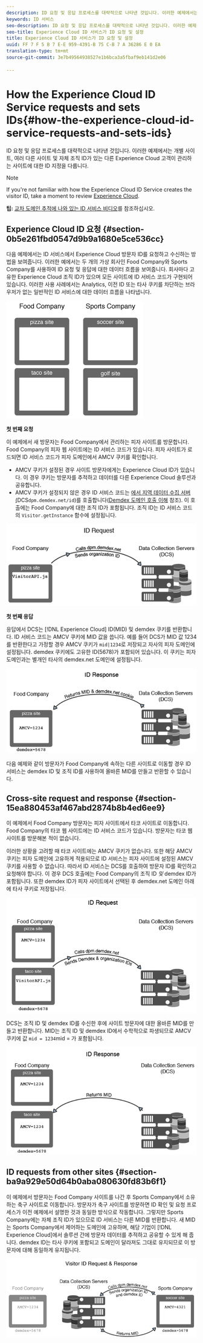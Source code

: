 ```yaml
---
description: ID 요청 및 응답 프로세스를 대략적으로 나타낸 것입니다. 이러한 예제에서는 개별 사이트, 여러 다른 사이트 및 자체 조직 ID가 있는 다른 Experience Cloud 고객이 관리하는 사이트에 대한 ID 지정을 다룹니다.
keywords: ID 서비스
seo-description: ID 요청 및 응답 프로세스를 대략적으로 나타낸 것입니다. 이러한 예제에서는 개별 사이트, 여러 다른 사이트 및 자체 조직 ID가 있는 다른 Experience Cloud 고객이 관리하는 사이트에 대한 ID 지정을 다룹니다.
seo-title: Experience Cloud ID 서비스가 ID 요청 및 설정
title: Experience Cloud ID 서비스가 ID 요청 및 설정
uuid: FF 7 F 5 B 7 E-E 959-4391-B 75 C-B 7 A 36286 E 0 EA
translation-type: tm+mt
source-git-commit: 3e7b49564938527e1b6bca3a5fbaf9eb141d2e06

---
```



# How the Experience Cloud ID Service requests and sets IDs{#how-the-experience-cloud-id-service-requests-and-sets-ids}

ID 요청 및 응답 프로세스를 대략적으로 나타낸 것입니다. 이러한 예제에서는 개별 사이트, 여러 다른 사이트 및 자체 조직 ID가 있는 다른 Experience Cloud 고객이 관리하는 사이트에 대한 ID 지정을 다룹니다.

>[!NOTE]
>
>If you&#39;re not familiar with how the Experience Cloud ID Service creates the visitor ID, take a moment to review [Experience Cloud](../introduction/cookies.md).

**팁:** [교차 도메인 추적에 나와 있는 ID 서비스 비디오](https://helpx.adobe.com/marketing-cloud-core/kb/MCID/CrossDomain.html)를 참조하십시오.

## Experience Cloud ID 요청 {#section-0b5e261fbd0547d9b9a1680e5ce536cc}

다음 예제에서는 ID 서비스에서 Experience Cloud 방문자 ID를 요청하고 수신하는 방법을 보여줍니다. 이러한 예에서는 두 개의 가상 회사인 Food Company와 Sports Company를 사용하여 ID 요청 및 응답에 대한 데이터 흐름을 보여줍니다. 회사마다 고유한 Experience Cloud 조직 ID가 있으며 모든 사이트에 ID 서비스 코드가 구현되어 있습니다. 이러한 사용 사례에서는 Analytics, 이전 ID 또는 타사 쿠키를 차단하는 브라우저가 없는 일반적인 ID 서비스에 대한 데이터 흐름을 나타냅니다.

![](assets/sample_sites.png)

**첫 번째 요청**

이 예제에서 새 방문자는 Food Company에서 관리하는 피자 사이트를 방문합니다. Food Company의 피자 웹 사이트에는 ID 서비스 코드가 있습니다. 피자 사이트가 로드되면 ID 서비스 코드가 피자 도메인에서 AMCV 쿠키를 확인합니다.

* AMCV 쿠키가 설정된 경우 사이트 방문자에게는 Experience Cloud ID가 있습니다. 이 경우 쿠키는 방문자를 추적하고 데이터를 다른 Experience Cloud 솔루션과 공유합니다.
* AMCV 쿠키가 설정되지 않은 경우 ID 서비스 코드는 [에서 지역 데이터 수집 서버(](https://marketing.adobe.com/resources/help/en_US/aam/?f=c_compcollect.html)DCS`dpm.demdex.net/id`)를 호출합니다([Demdex 도메인 호출 이해](https://marketing.adobe.com/resources/help/en_US/aam/demdex-calls.html) 참조). 이 호출에는 Food Company에 대한 조직 ID가 포함됩니다. 조직 ID는 ID 서비스 코드의 `Visitor.getInstance` 함수에 설정됩니다.

![](assets/request1.png)

**첫 번째 응답**

응답에서 DCS는 [!DNL Experience Cloud] ID(MID) 및 demdex 쿠키를 반환합니다. ID 서비스 코드는 AMCV 쿠키에 MID 값을 씁니다. 예를 들어 DCS가 MID 값 1234를 반환한다고 가정할 경우 AMCV 쿠키가 `mid|1234`로 저장되고 자사의 피자 도메인에 설정됩니다. demdex 쿠키에도 고유한 ID(5678)가 포함되어 있습니다. 이 쿠키는 피자 도메인과는 별개인 타사의 demdex.net 도메인에 설정됩니다.

![](assets/response1.png)

다음 예제와 같이 방문자가 Food Company에 속하는 다른 사이트로 이동할 경우 ID 서비스는 demdex ID 및 조직 ID를 사용하여 올바른 MID를 만들고 반환할 수 있습니다.

## Cross-site request and response {#section-15ea880453af467abd2874b8b4ed6ee9}

이 예제에서 Food Company 방문자는 피자 사이트에서 타코 사이트로 이동합니다. Food Company의 타코 웹 사이트에는 ID 서비스 코드가 있습니다. 방문자는 타코 웹 사이트를 방문해본 적이 없습니다.

이러한 상황을 고려할 때 타코 사이트에는 AMCV 쿠키가 없습니다. 또한 해당 AMCV 쿠키는 피자 도메인에 고유하게 적용되므로 ID 서비스는 피자 사이트에 설정된 AMCV 쿠키를 사용할 수 없습니다. 따라서 ID 서비스는 DCS를 호출하여 방문자 ID를 확인하고 요청해야 합니다. 이 경우 DCS 호출에는 Food Company의 조직 ID *및* demdex ID가 포함됩니다. 또한 demdex ID가 피자 사이트에서 선택된 후 demdex.net 도메인 아래에 타사 쿠키로 저장됩니다.

![](assets/request2.png)

DCS는 조직 ID 및 demdex ID를 수신한 후에 사이트 방문자에 대한 올바른 MID를 만들고 반환합니다. MID는 조직 ID 및 demdex ID에서 수학적으로 파생되므로 AMCV 쿠키에 값 `mid = 1234`mid = 가 포함됩니다.

![](assets/response2.png)

## ID requests from other sites {#section-ba9a929e50d64b0aba080630fd83b6f1}

이 예제에서 방문자는 Food Company 사이트를 나간 후 Sports Company에서 소유하는 축구 사이트로 이동합니다. 방문자가 축구 사이트를 방문하면 ID 확인 및 요청 프로세스가 이전 예제에서 설명한 것과 동일한 방식으로 작동합니다. 그렇지만 Sports Company에는 자체 조직 ID가 있으므로 ID 서비스는 다른 MID를 반환합니다. 새 MID는 Sports Company에서 제어하는 도메인에 고유하며, 해당 기업이 [!DNL Experience Cloud]에서 솔루션 간에 방문자 데이터를 추적하고 공유할 수 있게 해 줍니다. demdex ID는 타사 쿠키에 포함되고 도메인이 달라져도 그대로 유지되므로 이 방문자에 대해 동일하게 유지됩니다.

![](assets/req_resp.png)

